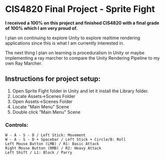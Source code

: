 # CIS4820 Final Project - Sprite Fight

**I received a 100% on this project and finished CIS4820 with a final grade of 100% which I am very proud of.**

I plan on continuing to explore Unity to explore realtime rendering applications since this is what I am currently interested in.

The next thing I plan on learning is proceduralism in Unity or maybe implementing a ray marcher to compare the Unity Rendering Pipeline to my own Ray Marcher.

## Instructions for project setup:

1. Open Sprite Fight folder in Unity and let it install the Library folder.
2. Locate Assets->Scenes Folder
3. Open Assets->Scenes Folder
4. Locate "Main Menu" Scene
5. Double click "Main Menu" Scene

### Controls:
	W - A - S - D / Left Stick: Movement
	W - A - S - D + Spacebar / Left Stick + Circle/B: Roll
	Left Mouse Button (LMB) / R1: Basic Attack
	Right Mouse Button (RMB) / R2: Heavy Attack
	Left Shift / L1: Block / Parry
